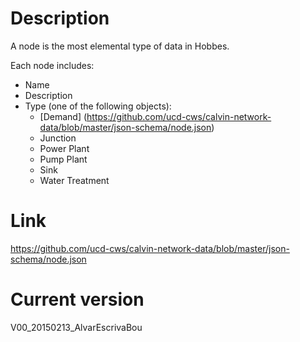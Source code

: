 # Description
A node is the most elemental type of data in Hobbes.

Each node includes:
* Name
* Description
* Type (one of the following objects):
  - [Demand] (https://github.com/ucd-cws/calvin-network-data/blob/master/json-schema/node.json)
  - Junction
  - Power Plant
  - Pump Plant
  - Sink
  - Water Treatment
  
# Link
https://github.com/ucd-cws/calvin-network-data/blob/master/json-schema/node.json

# Current version
V00_20150213_AlvarEscrivaBou
